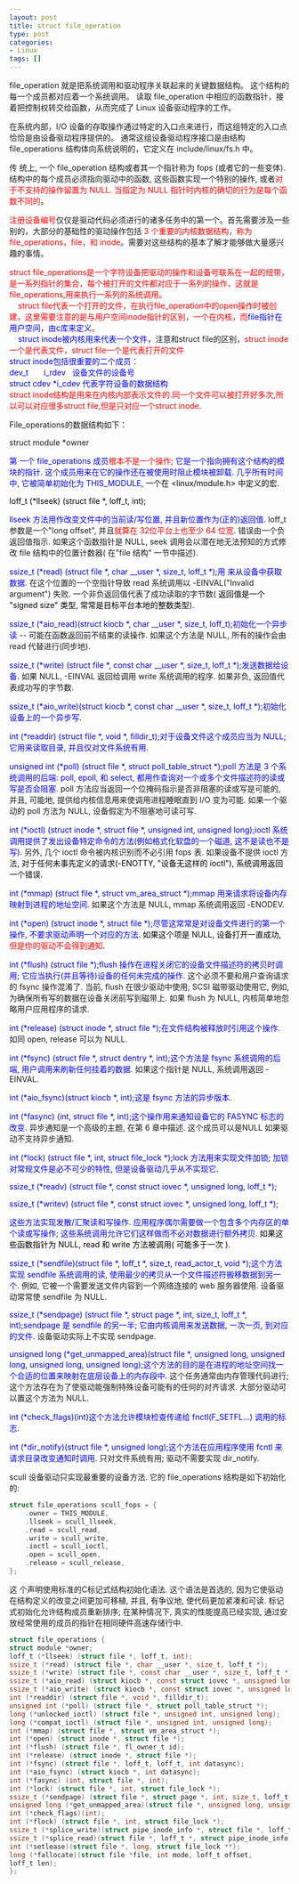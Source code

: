 ```yaml
---
layout: post
title: struct file_operation
type: post
categories:
- Linux
tags: []
---
```


file_operation 就是把系统调用和驱动程序关联起来的关键数据结构。
这个结构的每一个成员都对应着一个系统调用。
读取 file_operation 中相应的函数指针，接着把控制权转交给函数，从而完成了 Linux 设备驱动程序的工作。

<!--more-->

在系统内部，I/O 设备的存取操作通过特定的入口点来进行，而这组特定的入口点恰恰是由设备驱动程序提供的。
通常这组设备驱动程序接口是由结构 file_operations 结构体向系统说明的，它定义在 include/linux/fs.h 中。

传 统上, 一个 file_operation 结构或者其一个指针称为 fops (或者它的一些变体).
结构中的每个成员必须指向驱动中的函数, 这些函数实现一个特别的操作, 或者<span style="color: #ff0000;">对于不支持的操作留置为 NULL. 当指定为 NULL 指针时内核的确切的行为是每个函数不同的</span>。

<span style="color: #ff0000;">注册设备编号</span>仅仅是驱动代码必须进行的诸多任务中的第一个。首先需要涉及一些别的，大部分的基础性的驱动操作包括<span style="color: #ff0000;"> 3 个重要的内核数据结构，称为 file_operations，file，和 inode</span>。需要对这些结构的基本了解才能够做大量感兴趣的事情。

<span style="color: #ff0000;">struct file_operations是一个字符设备把驱动的操作和设备号联系在一起的纽带，是一系列指针的集合，每个被打开的文件都对应于一系列的操作，这就是file_operations,用来执行一系列的系统调用。</span><br />
<span style="color: #ff0000;">    struct file代表一个打开的文件，在执行file_operation中的open操作时被创建，这里需要注意的是与用户空间inode指针的区别，一个在内核，而<span style="color: #0000ff;">file指针在用户空间，由c库来定义</span>。</span><br />
<span style="color: #0000ff;">    struct inode被内核用来代表一个文件</span>，注意和struct file的区别，<span style="color: #ff0000;">struct inode一个是代表文件，struct file一个是代表打开的文件</span><br />
<span style="color: #0000ff;">struct inode包括很重要的二个成员：</span><br />
<span style="color: #0000ff;">dev_t       i_rdev   设备文件的设备号</span><br />
<span style="color: #0000ff;">struct cdev *i_cdev 代表字符设备的数据结构</span><br />
<span style="color: #ff0000;">struct inode结构是用来在内核内部表示文件的.同一个文件可以被打开好多次,所以可以对应很多struct file,但是只对应一个struct inode.</span></p>
<p>File_operations的数据结构如下：</p>
<p>struct module *owner</p>
<p><span style="color: #0000ff;">第 一个 file_operations 成员<span style="color: #ff0000;">根本不是一个操作</span>; 它是一个指向拥有这个结构的模块的指针. 这个成员用来在它的操作还在被使用时阻止模块被卸载. 几乎所有时间中, 它被简单初始化为 THIS_MODULE, <span style="color: #000000;">一个在 &lt;linux/module.h&gt; 中定义的宏.</span></span></p>
<p><span style="color: #000000;">loff_t (*llseek) (struct file *, loff_t, int);</span></p>
<p><span style="color: #0000ff;">llseek 方法用作改变文件中的当前读/写位置, 并且新位置作为(正的)返回值.</span> loff_t 参数是一个"long offset", 并且<span style="color: #ff0000;">就算在 32位平台上也至少 64 位宽</span>. 错误由一个负返回值指示. 如果这个函数指针是 NULL, seek 调用会以潜在地无法预知的方式修改 file 结构中的位置计数器( 在"file 结构" 一节中描述).</p>
<p><span style="color: #0000ff;">ssize_t (*read) (struct file *, char __user *, size_t, loff_t *);用 来从设备中获取数据.</span> 在这个位置的一个空指针导致 read 系统调用以 -EINVAL("Invalid argument") 失败. 一个非负返回值代表了成功读取的字节数( <span style="color: #000000;">返回值是一个 "signed size" 类型, 常常是目标平台本地的整数类型</span>).</p>
<p><span style="color: #0000ff;">ssize_t (*aio_read)(struct kiocb *, char __user *, size_t, loff_t);初始化一个异步读</span> -- 可能在函数返回前不结束的读操作. 如果这个方法是 NULL, 所有的操作会由 read 代替进行(同步地).</p>
<p><span style="color: #0000ff;">ssize_t (*write) (struct file *, const char __user *, size_t, loff_t *);发送数据给设备.</span> 如果 NULL, -EINVAL 返回给调用 write 系统调用的程序. 如果非负, 返回值代表成功写的字节数.</p>
<p><span style="color: #0000ff;">ssize_t (*aio_write)(struct kiocb *, const char __user *, size_t, loff_t *);初始化设备上的一个异步写.</span></p>
<p><span style="color: #0000ff;">int (*readdir) (struct file *, void *, filldir_t);对于设备文件这个成员应当为 NULL; 它用来读取目录, 并且仅对文件系统有用.</span></p>
<p><span style="color: #0000ff;">unsigned int (*poll) (struct file *, struct poll_table_struct *);poll 方法是 3 个系统调用的后端: poll, epoll, 和 select, 都用作查询对一个或多个文件描述符的读或写是否会阻塞.</span> poll 方法应当返回一个位掩码指示是否非阻塞的读或写是可能的, 并且, 可能地, 提供给内核信息用来使调用进程睡眠直到 I/O 变为可能. 如果一个驱动的 poll 方法为 NULL, 设备假定为不阻塞地可读可写.</p>
<p><span style="color: #0000ff;">int (*ioctl) (struct inode *, struct file *, unsigned int, unsigned long);ioctl 系统调用提供了发出设备特定命令的方法(例如格式化软盘的一个磁道, 这不是读也不是写).</span> 另外, 几个 ioctl 命令被内核识别而不必引用 fops 表. 如果设备不提供 ioctl 方法, <span style="color: #000000;">对于任何未事先定义的请求(-ENOTTY, "设备无这样的 ioctl"), 系统调用返回一个错误.</span></p>
<p><span style="color: #0000ff;">int (*mmap) (struct file *, struct vm_area_struct *);mmap 用来请求将设备内存映射到进程的地址空间.</span> 如果这个方法是 NULL, mmap 系统调用返回 -ENODEV.</p>
<p><span style="color: #0000ff;">int (*open) (struct inode *, struct file *);尽管这常常是对设备文件进行的第一个操作, 不要求驱动声明一个对应的方法.</span> <span style="color: #000000;">如果这个项是 NULL, 设备打开一直成功, <span style="color: #ff0000;">但是你的驱动不会得到通知</span>.</span></p>
<p><span style="color: #0000ff;">int (*flush) (struct file *);flush 操作在进程关闭它的设备文件描述符的拷贝时调用; 它应当执行(并且等待)设备的任何未完成的操作.</span> 这个必须不要和用户查询请求的 fsync 操作混淆了. 当前, flush 在很少驱动中使用; SCSI 磁带驱动使用它, 例如, 为确保所有写的数据在设备关闭前写到磁带上. 如果 flush 为 NULL, 内核简单地忽略用户应用程序的请求.</p>
<p><span style="color: #0000ff;">int (*release) (struct inode *, struct file *);在文件结构被释放时引用这个操作.</span> 如同 open, release 可以为 NULL.</p>
<p><span style="color: #0000ff;">int (*fsync) (struct file *, struct dentry *, int);这个方法是 fsync 系统调用的后端, 用户调用来刷新任何挂着的数据.</span> 如果这个指针是 NULL, 系统调用返回 -EINVAL.</p>
<p><span style="color: #0000ff;">int (*aio_fsync)(struct kiocb *, int);这是 fsync 方法的异步版本.</span></p>
<p><span style="color: #0000ff;">int (*fasync) (int, struct file *, int);这个操作用来通知设备它的 FASYNC 标志的改变.</span> 异步通知是一个高级的主题, 在第 6 章中描述. 这个成员可以是NULL 如果驱动不支持异步通知.</p>
<p><span style="color: #0000ff;">int (*lock) (struct file *, int, struct file_lock *);lock 方法用来实现文件加锁; 加锁对常规文件是必不可少的特性, 但是设备驱动几乎从不实现它.</span></p>
<p><span style="color: #0000ff;">ssize_t (*readv) (struct file *, const struct iovec *, unsigned long, loff_t *);</span></p>
<p><span style="color: #0000ff;">ssize_t (*writev) (struct file *, const struct iovec *, unsigned long, loff_t *);</span></p>
<p><span style="color: #0000ff;">这些方法实现发散/汇聚读和写操作. 应用程序偶尔需要做一个包含多个内存区的单个读或写操作; 这些系统调用允许它们这样做而不必对数据进行额外拷贝. <span style="color: #000000;">如果这些函数指针为 NULL, read 和 write 方法被调用( 可能多于一次 ).</span></span></p>
<p><span style="color: #0000ff;">ssize_t (*sendfile)(struct file *, loff_t *, size_t, read_actor_t, void *);这个方法实现 sendfile 系统调用的读, 使用最少的拷贝从一个文件描述符搬移数据到另一个.</span> 例如, 它被一个需要发送文件内容到一个网络连接的 web 服务器使用. 设备驱动常常使 sendfile 为 NULL.</p>
<p><span style="color: #0000ff;">ssize_t (*sendpage) (struct file *, struct page *, int, size_t, loff_t *, int);sendpage 是 sendfile 的另一半; 它由内核调用来发送数据, 一次一页, 到对应的文件.</span> 设备驱动实际上不实现 sendpage.</p>
<p><span style="color: #0000ff;">unsigned long (*get_unmapped_area)(struct file *, unsigned long, unsigned long, unsigned long, unsigned long);这个方法的目的是在进程的地址空间找一个合适的位置来映射在底层设备上的内存段中.</span> 这个任务通常由内存管理代码进行; 这个方法存在为了使驱动能强制特殊设备可能有的任何的对齐请求. 大部分驱动可以置这个方法为 NULL.</p>
<p><span style="color: #0000ff;">int (*check_flags)(int)这个方法允许模块检查传递给 fnctl(F_SETFL...) 调用的标志.</span></p>
<p><span style="color: #0000ff;">int (*dir_notify)(struct file *, unsigned long);这个方法在应用程序使用 fcntl 来请求目录改变通知时调用.</span> 只对文件系统有用; 驱动不需要实现 dir_notify.</p>
<p>scull 设备驱动只实现最重要的设备方法. 它的 file_operations 结构是如下初始化的:</p>

```c
struct file_operations scull_fops = {
    .owner = THIS_MODULE,
    .llseek = scull_llseek,
    .read = scull_read,
    .write = scull_write,
    .ioctl = scull_ioctl,
    .open = scull_open,
    .release = scull_release,
};
```

<p>这 个声明使用标准的C标记式结构初始化语法. 这个语法是首选的, 因为它使驱动在结构定义的改变之间更加可移植, 并且, 有争议地, 使代码更加紧凑和可读. 标记式初始化允许结构成员重新排序; 在某种情况下, 真实的性能提高已经实现, 通过安放经常使用的成员的指针在相同硬件高速存储行中.</p>

```c
struct file_operations {
struct module *owner;
loff_t (*llseek) (struct file *, loff_t, int);
ssize_t (*read) (struct file *, char __user *, size_t, loff_t *);
ssize_t (*write) (struct file *, const char __user *, size_t, loff_t *);
ssize_t (*aio_read) (struct kiocb *, const struct iovec *, unsigned long, loff_t);
ssize_t (*aio_write) (struct kiocb *, const struct iovec *, unsigned long, loff_t);
int (*readdir) (struct file *, void *, filldir_t);
unsigned int (*poll) (struct file *, struct poll_table_struct *);
long (*unlocked_ioctl) (struct file *, unsigned int, unsigned long);
long (*compat_ioctl) (struct file *, unsigned int, unsigned long);
int (*mmap) (struct file *, struct vm_area_struct *);
int (*open) (struct inode *, struct file *);
int (*flush) (struct file *, fl_owner_t id);
int (*release) (struct inode *, struct file *);
int (*fsync) (struct file *, loff_t, loff_t, int datasync);
int (*aio_fsync) (struct kiocb *, int datasync);
int (*fasync) (int, struct file *, int);
int (*lock) (struct file *, int, struct file_lock *);
ssize_t (*sendpage) (struct file *, struct page *, int, size_t, loff_t *, int);
unsigned long (*get_unmapped_area)(struct file *, unsigned long, unsigned long, unsigned long, unsigned long);
int (*check_flags)(int);
int (*flock) (struct file *, int, struct file_lock *);
ssize_t (*splice_write)(struct pipe_inode_info *, struct file *, loff_t *, size_t, unsigned int);
ssize_t (*splice_read)(struct file *, loff_t *, struct pipe_inode_info *, size_t, unsigned int);
int (*setlease)(struct file *, long, struct file_lock **);
long (*fallocate)(struct file *file, int mode, loff_t offset,
loff_t len);
};
```
